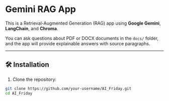 # Gemini RAG App

This is a Retrieval-Augmented Generation (RAG) app using **Google Gemini**, **LangChain**, and **Chroma**.

You can ask questions about PDF or DOCX documents in the `docs/` folder, and the app will provide explainable answers with source paragraphs.

---

## 🛠️ Installation

1. Clone the repository:

```bash
git clone https://github.com/your-username/AI_Friday.git
cd AI_Friday
